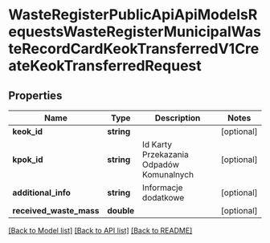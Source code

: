 # WasteRegisterPublicApiApiModelsRequestsWasteRegisterMunicipalWasteRecordCardKeokTransferredV1CreateKeokTransferredRequest

## Properties
Name | Type | Description | Notes
------------ | ------------- | ------------- | -------------
**keok_id** | **string** |  | [optional] 
**kpok_id** | **string** | Id Karty Przekazania Odpadów Komunalnych | [optional] 
**additional_info** | **string** | Informacje dodatkowe | [optional] 
**received_waste_mass** | **double** |  | [optional] 

[[Back to Model list]](../README.md#documentation-for-models) [[Back to API list]](../README.md#documentation-for-api-endpoints) [[Back to README]](../README.md)


